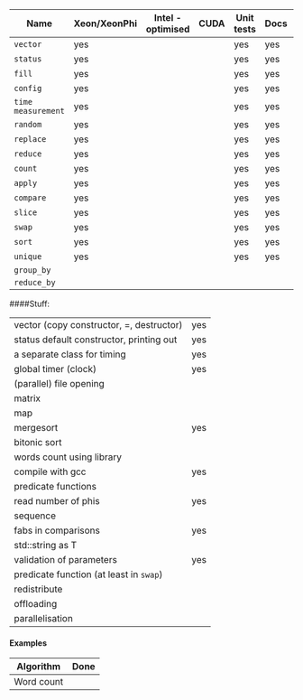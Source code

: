 |Name|Xeon/XeonPhi|Intel - optimised|CUDA|Unit tests|Docs|Wiki|
|---|---|---|---|---|---|---|
|`vector`|yes|||yes|yes|
|`status`|yes|||yes|yes|
|`fill`|yes|||yes|yes|
|`config`|yes|||yes|yes|
|`time measurement`|yes|||yes|yes|
|`random`|yes|||yes|yes|
|`replace`|yes|||yes|yes|
|`reduce`|yes|||yes|yes|
|`count`|yes|||yes|yes|
|`apply`|yes|||yes|yes|
|`compare`|yes|||yes|yes|
|`slice`|yes|||yes|yes|
|`swap`|yes|||yes|yes||
|`sort`|yes|||yes|yes||
|`unique`|yes|||yes|yes|
|`group_by`|
|`reduce_by`|

####Stuff:

|||
|---|---|
|vector (copy constructor, =, destructor)|yes|
|status default constructor, printing out|yes|
|a separate class for timing|yes|
|global timer (clock)|yes|
|(parallel) file opening||
|matrix||
|map||
|mergesort|yes|
|bitonic sort||
|words count using library||
|compile with gcc|yes|
|predicate functions||
|read number of phis|yes|
|sequence||
|fabs in comparisons|yes|
|std::string as T||
|validation of parameters|yes|
|predicate function (at least in `swap`)||
|redistribute||
|offloading||
|parallelisation||

#### Examples

|Algorithm|Done|
|---|---|
|Word count||
